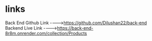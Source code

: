 # links

Back End Github Link  ---->https://github.com/Dilushan22/back-end                                                                       
Backend Live Link     ---->https://back-end-8r8m.onrender.com/collection/Products
